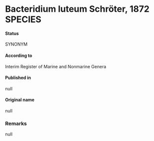 Bacteridium luteum Schröter, 1872 SPECIES
=======

#### Status
SYNONYM

#### According to
Interim Register of Marine and Nonmarine Genera

#### Published in
null

#### Original name
null

### Remarks
null
